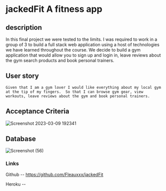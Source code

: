 # jackedFit A fitness app



## description 

In this final project we were tested to the limits.
I was required to work in a group of 3 to build a full stack web application using a host of technologies we have learned throughout the course.
We decide to build a gym application that would allow you to sign up and login in, leave reviews about the gym search products and book personal trainers.



## User story

`Given that I am a gym lover I would like everything about my local gym at the tip of my fingers. 
So that I can browse gym gear, view workouts, leave reviews about the gym and book personal trainers.`


## Acceptance Criteria
![Screenshot 2023-03-09 192341](https://user-images.githubusercontent.com/111618393/226925266-1bf6bf98-ce96-4a47-9b5a-901fa3cb0d5b.png)


## Database

![Screenshot (56)](https://user-images.githubusercontent.com/111618393/226944012-7b7ca253-2e45-4951-abd2-bd4a9d767960.png)


### Links

Github -- https://github.com/Fleauxxx/jackedFit

Heroku -- 

